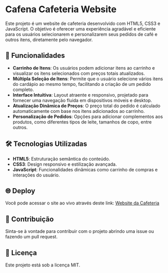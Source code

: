 # Cafena Cafeteria Website

Este projeto é um website de cafeteria desenvolvido com HTML5, CSS3 e JavaScript. O objetivo é oferecer uma experiência agradável e eficiente para os usuários selecionarem e personalizarem seus pedidos de café e outros itens, diretamente pelo navegador.

## 🚀 Funcionalidades

- **Carrinho de Itens**: Os usuários podem adicionar itens ao carrinho e visualizar os itens selecionados com preços totais atualizados.
- **Múltipla Seleção de Itens**: Permite que o usuário selecione vários itens do cardápio ao mesmo tempo, facilitando a criação de um pedido completo.
- **Interface Intuitiva**: Layout atraente e responsivo, projetado para fornecer uma navegação fluida em dispositivos móveis e desktop.
- **Atualização Dinâmica de Preços**: O preço total do pedido é calculado automaticamente com base nos itens adicionados ao carrinho.
- **Personalização de Pedidos**: Opções para adicionar complementos aos produtos, como diferentes tipos de leite, tamanhos de copo, entre outros.

## 🛠️ Tecnologias Utilizadas

- **HTML5**: Estruturação semântica do conteúdo.
- **CSS3**: Design responsivo e estilização avançada.
- **JavaScript**: Funcionalidades dinâmicas como carrinho de compras e interações do usuário.

## 🌐 Deploy

Você pode acessar o site ao vivo através deste link: [Website da Cafeteria](https://cafena-cafeteria-website.vercel.app/)

## 🤝 Contribuição

Sinta-se à vontade para contribuir com o projeto abrindo uma issue ou fazendo um pull request.

## 📄 Licença

Este projeto está sob a licença MIT.
